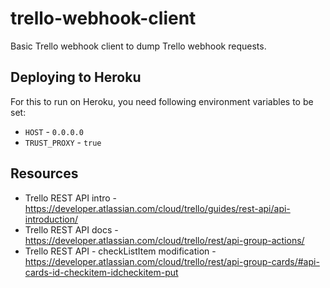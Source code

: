# trello-webhook-client

Basic Trello webhook client to dump Trello webhook requests.

## Deploying to Heroku

For this to run on Heroku, you need following environment variables to be set:

* `HOST` - `0.0.0.0`
* `TRUST_PROXY` - `true`

## Resources

* Trello REST API intro - https://developer.atlassian.com/cloud/trello/guides/rest-api/api-introduction/
* Trello REST API docs - https://developer.atlassian.com/cloud/trello/rest/api-group-actions/
* Trello REST API - checkListItem modification - https://developer.atlassian.com/cloud/trello/rest/api-group-cards/#api-cards-id-checkitem-idcheckitem-put
